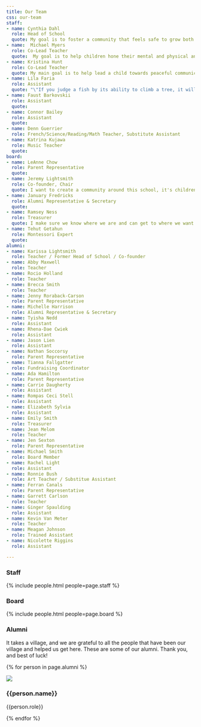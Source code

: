 ```yaml
---
title: Our Team
css: our-team
staff:
- name: Cynthia Dahl
  role: Head of School
  quote: My goal is to foster a community that feels safe to grow both emotionally and intellectually. This includes parents, staff and the children we serve. 
- name:  Michael Myers
  role: Co-Lead Teacher
  quote:  My goal is to help children hone their mental and physical and spiritual tools, simultaneously facilitating their joy in learning. To support the child's ability to be an independent, curious, and lifelong learner.
- name: Kristina Hunt
  role: Co-Lead Teacher
  quote: My main goal is to help lead a child towards peaceful communication and self-confidence.
- name: Lila Faria
  role: Assistant
  quote: "\"If you judge a fish by its ability to climb a tree, it will live its whole life believing it is stupid\" - Albert Einstein"
- name: Faust Barkovskii
  role: Assistant
  quote:
- name: Connor Bailey
  role: Assistant
  quote: 
- name: Denn Guerrier
  role: French/Science/Reading/Math Teacher, Substitute Assistant
- name: Katrina Kujawa
  role: Music Teacher
  quote: 
board:
- name: LeAnne Chow 
  role: Parent Representative
  quote: 
- name: Jeremy Lightsmith
  role: Co-founder, Chair
  quote: I want to create a community around this school, it's children, and their parents.
- name: January Fredricks
  role: Alumni Representative & Secretary
  quote: 
- name: Ramsey Ness
  role: Treasurer
  quote: I make sure we know where we are and can get to where we want to be financially.
- name: Tehut Getahun
  role: Montessori Expert
  quote: 
alumni:
- name: Karissa Lightsmith
  role: Teacher / Former Head of School / Co-founder
- name: Abby Maxwell
  role: Teacher
- name: Rocio Holland
  role: Teacher
- name: Brecca Smith
  role: Teacher
- name: Jenny Roraback-Carson
  role: Parent Representative
- name: Michelle Harrison
  role: Alumni Representative & Secretary
- name: Tyisha Nedd
  role: Assistant
- name: Rhena-Dae Cwiek
  role: Assistant
- name: Jason Lien
  role: Assistant
- name: Nathan Soccorsy
  role: Parent Representative
- name: Tianna Fallgatter
  role: Fundraising Coordinator
- name: Ada Hamilton
  role: Parent Representative
- name: Carrie Daugherty
  role: Assistant
- name: Rompas Ceci Stell
  role: Assistant
- name: Elizabeth Sylvia
  role: Assistant
- name: Emily Smith
  role: Treasurer
- name: Jean Melom
  role: Teacher
- name: Jen Sexton
  role: Parent Representative
- name: Michael Smith
  role: Board Member
- name: Rachel Light
  role: Assistant
- name: Ronnie Bush
  role: Art Teacher / Substitue Assistant
- name: Ferran Canals
  role: Parent Representative
- name: Garrett Carlson
  role: Teacher
- name: Ginger Spaulding
  role: Assistant
- name: Kevin Van Meter
  role: Teacher
- name: Meagan Johnson
  role: Trained Assistant
- name: Nicolette Riggins
  role: Assistant

---
```


### Staff

{% include people.html people=page.staff %}

### Board

{% include people.html people=page.board %}

### Alumni

It takes a village, and we are grateful to all the people that have been our village and helped us get here. These are some of our alumni. Thank you, and best of luck!

{% for person in page.alumni %}

<div class="person-grid">
<div class="person-cell">
<img src="/images/people/{{person.name | downcase | replace:' ','-'}}.jpg"/>

<div class="caption">
<h3>
{{person.name}}

</h3>
<p>
{{person.role}}

</p>
</div>
</div>
</div>
{% endfor %}
